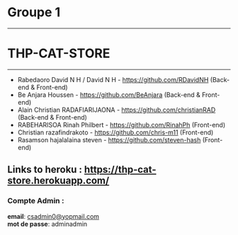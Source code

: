 # Groupe 1

************************************************************************************************************************************************************************************************************
#                                        THP-CAT-STORE
************************************************************************************************************************************************************************************************************

- Rabedaoro David N H / David N H - https://github.com/RDavidNH (Back-end & Front-end)
- Be Anjara Houssen - https://github.com/BeAnjara (Back-end & Front-end)
- Alain Christian RADAFIARIJAONA - https://github.com/christianRAD (Back-end & Front-end)
- RABEHARISOA Rinah Philbert - https://github.com/RinahPh (Front-end)
- Christian razafindrakoto - https://github.com/chris-m11 (Front-end)
- Rasamson hajalalaina steven - https://github.com/steven-hash (Front-end)

## Links to heroku : https://thp-cat-store.herokuapp.com/

### Compte Admin :
**email**: csadmin0@yopmail.com   
**mot de passe**: adminadmin


